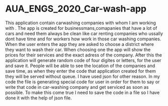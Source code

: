 # AUA_ENGS_2020_Car-wash-app
This application contain carwashing companies with whom I am working with . 
The app is created for businessmans,comapanies that have a lot of cars and need them always be clean like car renting companies who ussally dont have time and for workers how work in those car washing companies. 
When the user enters the app they are asked to choose a district where they want to wash their car. 
When choosing one the app will show the prices for their services and the exact adress of the company.
After this the application will generate random code of four digites or letters, for the user and save it. 
People will be able to see the location of the companies and save time, as when they enter the code that application created for them they will be served without queue.
I have used json for other reason. In my code the file is generating special code for user in order for them to say or write that code in car-washing company and get serviced as soon as possible. To make this come true I need to save the code in a file so I have done it with the help of json file.
